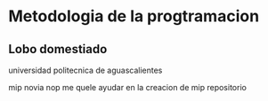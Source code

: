 # Metodologia de la progtramacion 
## Lobo domestiado 
universidad politecnica de aguascalientes 

mip novia nop me quele ayudar en la creacion de mip repositorio 



